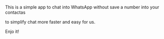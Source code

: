 This is a simple app
to chat into WhatsApp without save a number into your contactas 


to simplify chat more faster and easy for us.


Enjo it! 
